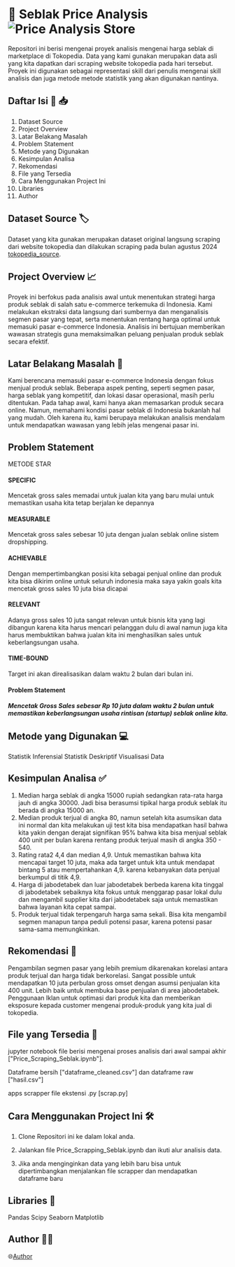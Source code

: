 # 🛒 Seblak Price Analysis ![Price Analysis Store]("image_represent_dummy.webp") 

Repositori ini berisi mengenai proyek analisis mengenai harga seblak di marketplace di Tokopedia. Data yang kami gunakan merupakan data asli yang kita dapatkan dari scraping website tokopedia 
pada hari tersebut. Proyek ini digunakan sebagai representasi skill dari penulis mengenai skill analisis dan juga metode metode statistik yang akan digunakan nantinya.  

## Daftar Isi 🔗 📥

1. Dataset Source 
2. Project Overview 
3. Latar Belakang Masalah 
4. Problem Statement 
5. Metode yang Digunakan 
6. Kesimpulan Analisa 
7. Rekomendasi 
8. File yang Tersedia 
9. Cara Menggunakan Project Ini
10. Libraries 
11. Author 

## Dataset Source 🏷️

Dataset yang kita gunakan merupakan dataset original langsung scraping dari website tokopedia dan dilakukan scraping pada bulan agustus 2024 [tokopedia_source](https://www.tokopedia.com/search?st=&q=seblak&srp_component_id=02.01.00.00&srp_page_id=&srp_page_title=&navsource=). 

## Project Overview 📈

Proyek ini berfokus pada analisis awal untuk menentukan strategi harga produk seblak di salah satu e-commerce terkemuka di Indonesia. Kami melakukan ekstraksi data langsung dari sumbernya dan menganalisis segmen pasar yang tepat, serta menentukan rentang harga optimal untuk memasuki pasar e-commerce Indonesia. Analisis ini bertujuan memberikan wawasan strategis guna memaksimalkan peluang penjualan produk seblak secara efektif.

## Latar Belakang Masalah 🚧

Kami berencana memasuki pasar e-commerce Indonesia dengan fokus menjual produk seblak. Beberapa aspek penting, seperti segmen pasar, harga seblak yang kompetitif, dan lokasi dasar operasional, masih perlu ditentukan. Pada tahap awal, kami hanya akan memasarkan produk secara online. Namun, memahami kondisi pasar seblak di Indonesia bukanlah hal yang mudah. Oleh karena itu, kami berupaya melakukan analisis mendalam untuk mendapatkan wawasan yang lebih jelas mengenai pasar ini.

## Problem Statement 

METODE STAR

#### SPECIFIC 

Mencetak gross sales memadai untuk jualan kita yang baru mulai untuk memastikan usaha kita tetap berjalan ke depannya

#### MEASURABLE 
Mencetak gross sales sebesar 10 juta dengan jualan seblak online sistem dropshipping. 

#### ACHIEVABLE
Dengan mempertimbangkan posisi kita sebagai penjual online dan produk kita bisa dikirim online untuk seluruh indonesia maka saya yakin goals kita mencetak gross sales 10 juta bisa dicapai

#### RELEVANT
Adanya gross sales 10 juta sangat relevan untuk bisnis kita yang lagi dibangun karena kita harus mencari pelanggan dulu di awal namun juga kita harus membuktikan bahwa jualan kita ini menghasilkan sales untuk keberlangsungan usaha.

#### TIME-BOUND 
Target ini akan direalisasikan dalam waktu 2 bulan dari bulan ini. 

#### Problem Statement 
##### Mencetak Gross Sales sebesar Rp 10 juta dalam waktu 2 bulan untuk memastikan keberlangsungan usaha rintisan (startup) seblak online kita.

## Metode yang Digunakan 💻

Statistik Inferensial 
Statistik Deskriptif 
Visualisasi Data 


## Kesimpulan Analisa ✅

1. Median harga seblak di angka 15000 rupiah sedangkan rata-rata harga jauh di angka 30000. Jadi bisa berasumsi tipikal harga produk seblak itu berada di angka 15000 an. 
2. Median produk terjual di angka 80, namun setelah kita asumsikan data ini normal dan kita melakukan uji test kita bisa mendapatkan hasil bahwa kita yakin dengan derajat signifikan 95% bahwa kita bisa menjual seblak 400 unit per bulan karena rentang produk terjual masih di angka 350 - 540. 
3. Rating rata2 4,4 dan median 4,9. Untuk memastikan bahwa kita mencapai target 10 juta, maka ada target untuk kita untuk mendapat bintang 5 atau mempertahankan 4,9. karena kebanyakan data penjual berkumpul di titik 4,9. 
4. Harga di jabodetabek dan luar jabodetabek berbeda karena kita tinggal di jabodetabek sebaiknya kita fokus untuk menggarap pasar lokal dulu dan mengambil supplier kita dari jabodetabek saja untuk memastikan bahwa layanan kita cepat sampai. 
5. Produk terjual tidak terpengaruh harga sama sekali. Bisa kita mengambil segmen manapun tanpa peduli potensi pasar, karena potensi pasar sama-sama memungkinkan. 

## Rekomendasi 📝

Pengambilan segmen pasar yang lebih premium dikarenakan korelasi antara produk terjual dan harga tidak berkorelasi. Sangat possible untuk mendapatkan 10 juta perbulan gross omset dengan asumsi penjualan kita 400 unit. Lebih baik untuk membuka base penjualan di area jabodetabek. Penggunaan Iklan untuk optimasi dari produk kita dan memberikan eksposure kepada customer mengenai produk-produk yang kita jual di tokopedia. 

## File yang Tersedia 📁

jupyter notebook file berisi mengenai proses analisis dari awal sampai akhir ["Price_Scraping_Seblak.ipynb"]. 

Dataframe bersih ["dataframe_cleaned.csv"] dan dataframe raw ["hasil.csv"] 

apps scrapper file ekstensi .py [scrap.py] 

## Cara Menggunakan Project Ini 🛠️

1. Clone Repositori ini ke dalam lokal anda. 

2. Jalankan file Price_Scrapping_Seblak.ipynb dan ikuti alur analisis data. 

3. Jika anda menginginkan data yang lebih baru bisa untuk dipertimbangkan menjalankan file scrapper dan mendapatkan dataframe baru 


## Libraries 🤖

Pandas Scipy Seaborn Matplotlib

## Author 🧑‍🏫

🌐[Author](https://www.linkedin.com/in/asan133/)